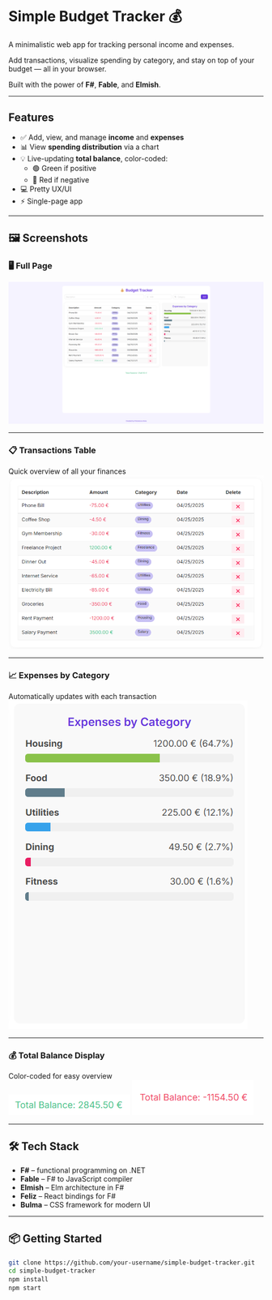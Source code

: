 # Simple Budget Tracker 💰

A minimalistic web app for tracking personal income and expenses. 

Add transactions, visualize spending by category, and stay on top of your budget — all in your browser.

Built with the power of **F#**, **Fable**, and **Elmish**.

---

## Features

- ✅ Add, view, and manage **income** and **expenses**
- 📊 View **spending distribution** via a chart
- 💡 Live-updating **total balance**, color-coded:
  - 🟢 Green if positive
  - 🔴 Red if negative
- 💻 Pretty UX/UI
- ⚡ Single-page app

---

## 🖼️ Screenshots

### 🖥️ Full Page  
![Full Page](screenshots/full-page.png)

---

### 📋 Transactions Table  
Quick overview of all your finances  
![Table Screenshot](screenshots/table.png)

---

### 📈 Expenses by Category  
Automatically updates with each transaction  
![Pie Chart](screenshots/chart.png)

---

### 💰 Total Balance Display  
Color-coded for easy overview  
![Balance Screenshot](screenshots/total-balance1.png)
![Balance Screenshot](screenshots/total-balance2.png)

---

## 🛠️ Tech Stack

- **F#** – functional programming on .NET
- **Fable** – F# to JavaScript compiler
- **Elmish** – Elm architecture in F#
- **Feliz** – React bindings for F#
- **Bulma** – CSS framework for modern UI

---

## 📦 Getting Started

```bash
git clone https://github.com/your-username/simple-budget-tracker.git
cd simple-budget-tracker
npm install
npm start
